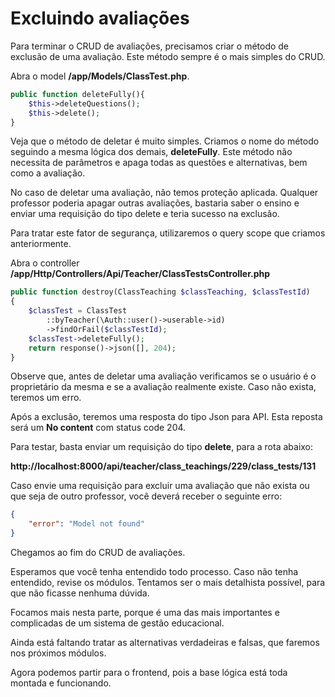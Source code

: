 # Excluindo avaliações

Para terminar o CRUD de avaliações, precisamos criar o método de exclusão de uma avaliação. Este método sempre é o mais simples do CRUD.

Abra o model **/app/Models/ClassTest.php**.

```php
public function deleteFully(){
    $this->deleteQuestions();
    $this->delete();
}
```

Veja que o método de deletar é muito simples. Criamos o nome do método seguindo a mesma lógica dos demais, **deleteFully**. Este método não necessita de parâmetros e apaga todas as questões e alternativas, bem como a avaliação.

No caso de deletar uma avaliação, não temos proteção aplicada. Qualquer professor poderia apagar outras avaliações, bastaria saber o ensino e enviar uma requisição do tipo delete e teria sucesso na exclusão.

Para tratar este fator de segurança, utilizaremos o query scope que criamos anteriormente.

Abra o controller **/app/Http/Controllers/Api/Teacher/ClassTestsController.php**

```php
public function destroy(ClassTeaching $classTeaching, $classTestId)
{
    $classTest = ClassTest
        ::byTeacher(\Auth::user()->userable->id)
        ->findOrFail($classTestId);
    $classTest->deleteFully();
    return response()->json([], 204);
}
```

Observe que, antes de deletar uma avaliação verificamos se o usuário é o proprietário da mesma e se a avaliação realmente existe. Caso não exista, teremos um erro.

Após a exclusão, teremos uma resposta do tipo Json para API. Esta reposta será um **No content** com status code 204.

Para testar, basta enviar um requisição do tipo **delete**, para a rota abaixo:

**http://localhost:8000/api/teacher/class_teachings/229/class_tests/131**

Caso envie uma requisição para excluir uma avaliação que não exista ou que seja de outro professor, você deverá receber o seguinte erro:

```json
{
    "error": "Model not found"
}
```

Chegamos ao fim do CRUD de avaliações.

Esperamos que você tenha entendido todo processo. Caso não tenha entendido, revise os módulos. Tentamos ser o mais detalhista possível, para que não ficasse nenhuma dúvida.

Focamos mais nesta parte, porque é uma das mais importantes e complicadas de um sistema de gestão educacional.

Ainda está faltando tratar as alternativas verdadeiras e falsas, que faremos nos próximos módulos.

Agora podemos partir para o frontend, pois a base lógica está toda montada e funcionando.